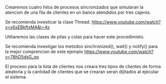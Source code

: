 
Crearemos cuatro hilos de procesos sincronizados que simularan la atencion de una fila de clientes en un banco atendidos por tres
cajeros.

Se recomienda investicar la clase Thread:
https://www.youtube.com/watch?v=x6xEBkftxMA&t=4s

Utiliaremos las clases de pilas y colas para hacer este procedimieto.

Se recomienda investigar los metodos sinchronized(), wait() y notify() para la mejor comprencion de este ejemplo
https://www.youtube.com/watch?v=78hD5dsG_go 

El proceso para la lista de clientes nos creara tres tipos de clientes de forma aleatoria y la cantidad de clientes que se
crearan seran dijitados al ejecutar el sistema.
